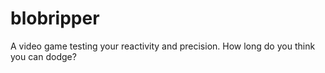 # blobripper
A video game testing your reactivity and precision. How long do you think you can dodge?
